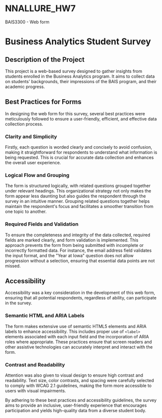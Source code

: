 # NNALLURE_HW7
BAIS3300 - Web form

# Business Analytics Student Survey

## Description of the Project
This project is a web-based survey designed to gather insights from students enrolled in the Business Analytics program. It aims to collect data on students' backgrounds, their impressions of the BAIS program, and their academic progress.

## Best Practices for Forms
In designing the web form for this survey, several best practices were meticulously followed to ensure a user-friendly, efficient, and effective data collection process.

### Clarity and Simplicity
Firstly, each question is worded clearly and concisely to avoid confusion, making it straightforward for respondents to understand what information is being requested. This is crucial for accurate data collection and enhances the overall user experience.

### Logical Flow and Grouping
The form is structured logically, with related questions grouped together under relevant headings. This organizational strategy not only makes the form appear less daunting but also guides the respondent through the survey in an intuitive manner. Grouping related questions together helps maintain the respondent's focus and facilitates a smoother transition from one topic to another.

### Required Fields and Validation
To ensure the completeness and integrity of the data collected, required fields are marked clearly, and form validation is implemented. This approach prevents the form from being submitted with incomplete or incorrectly formatted data. For instance, the email address field validates the input format, and the "Year at Iowa" question does not allow progression without a selection, ensuring that essential data points are not missed.

## Accessibility
Accessibility was a key consideration in the development of this web form, ensuring that all potential respondents, regardless of ability, can participate in the survey.

### Semantic HTML and ARIA Labels
The form makes extensive use of semantic HTML5 elements and ARIA labels to enhance accessibility. This includes proper use of `<label>` elements associated with each input field and the incorporation of ARIA roles where appropriate. These practices ensure that screen readers and other assistive technologies can accurately interpret and interact with the form.

### Contrast and Readability
Attention was also given to visual design to ensure high contrast and readability. Text size, color contrasts, and spacing were carefully selected to comply with WCAG 2.1 guidelines, making the form more accessible to users with visual impairments.

By adhering to these best practices and accessibility guidelines, the survey aims to provide an inclusive, user-friendly experience that encourages participation and yields high-quality data from a diverse student body.
